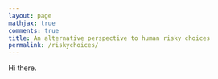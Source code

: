 ```yaml
---
layout: page
mathjax: true
comments: true
title: An alternative perspective to human risky choices
permalink: /riskychoices/
---
```


Hi there.
